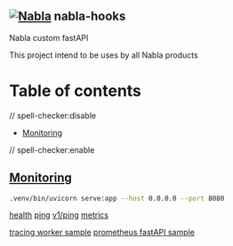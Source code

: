 <!-- markdown-link-check-disable-next-line -->
## [![Nabla](http://bababou.albandrieu.com/nabla/index/assets/nabla/nabla-4.png)](https://github.com/AlbanAndrieu)  nabla-hooks

Nabla custom fastAPI

This project intend to be uses by all Nabla products

# Table of contents

<!-- markdown-link-check-disable -->

// spell-checker:disable

<!-- toc -->

- [Monitoring](#monitoring)

<!-- tocstop -->

// spell-checker:enable

## [Monitoring](#table-of-contents)

```bash
.venv/bin/uvicorn serve:app --host 0.0.0.0 --port 8080
```

[health](http://localhost:8080/health)
[ping](http://localhost:8080/ping)
[v1/ping](http://localhost:8080/v1/ping)
[metrics](http://localhost:8080/metrics)

[tracing worker sample](https://github.com/temporalio/samples-python/blob/main/open_telemetry/worker.py)
[prometheus fastAPI sample](https://github.com/SigNoz/sample-fastAPI-app/blob/main/app/main.py)
